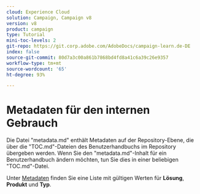 ```yaml
---
cloud: Experience Cloud
solution: Campaign, Campaign v8
version: v8
product: campaign
type: Tutorial
mini-toc-levels: 2
git-repo: https://git.corp.adobe.com/AdobeDocs/campaign-learn.de-DE
index: false
source-git-commit: 80d7a3c00a861b7868bd4fd8a41c6a39c26e9357
workflow-type: tm+mt
source-wordcount: '65'
ht-degree: 93%

---
```



# Metadaten für den internen Gebrauch

Die Datei &quot;metadata.md&quot; enthält Metadaten auf der Repository-Ebene, die über die &quot;TOC.md&quot;-Dateien des Benutzerhandbuchs im Repository übergeben werden. Wenn Sie den &quot;metadata.md&quot;-Inhalt für ein Benutzerhandbuch ändern möchten, tun Sie dies in einer beliebigen &quot;TOC.md&quot;-Datei.

Unter [Metadaten](https://experienceleague.adobe.com/docs/authoring-guide-exl/using/editing/user-guide-setup/metadata.html?lang=de) finden Sie eine Liste mit gültigen Werten für **Lösung**, **Produkt** und **Typ**.

